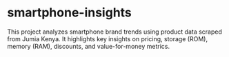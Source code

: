 # smartphone-insights
This project analyzes smartphone brand trends using product data scraped from Jumia Kenya. It highlights key insights on pricing, storage (ROM), memory (RAM), discounts, and value-for-money metrics.
